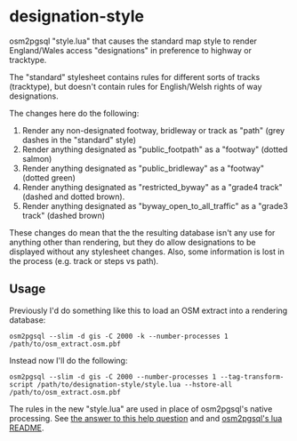designation-style
=================

osm2pgsql "style.lua" that causes the standard map style to render England/Wales access "designations" in preference to highway or tracktype.

The "standard" stylesheet contains rules for different sorts of tracks (tracktype), but doesn't contain rules for English/Welsh rights of way designations.

The changes here do the following:

1. Render any non-designated footway, bridleway or track as "path" (grey dashes in the "standard" style)
2. Render anything designated as "public_footpath" as a "footway" (dotted salmon)
3. Render anything designated as "public_bridleway" as a "footway" (dotted green)
4. Render anything designated as "restricted_byway" as a "grade4 track" (dashed and dotted brown).
5. Render anything designated as "byway_open_to_all_traffic" as a "grade3 track" (dashed brown)

These changes do mean that the the resulting database isn't any use for anything other than rendering, but they do allow designations to be displayed without any stylesheet changes.  Also, some information is lost in the process (e.g. track or steps vs path).

Usage
-----
Previously I'd do something like this to load an OSM extract into a rendering database:

    osm2pgsql --slim -d gis -C 2000 -k --number-processes 1 /path/to/osm_extract.osm.pbf 

Instead now I'll do the following:

    osm2pgsql --slim -d gis -C 2000 --number-processes 1 --tag-transform-script /path/to/designation-style/style.lua --hstore-all /path/to/osm_extract.osm.pbf 

The rules in the new "style.lua" are used in place of osm2pgsql's native processing.  See [the answer to this help question](http://help.openstreetmap.org/questions/28465/osm2pqsql-and-lua/28466) and and [osm2pgsql's lua README](https://github.com/openstreetmap/osm2pgsql/blob/master/README_lua.md).

